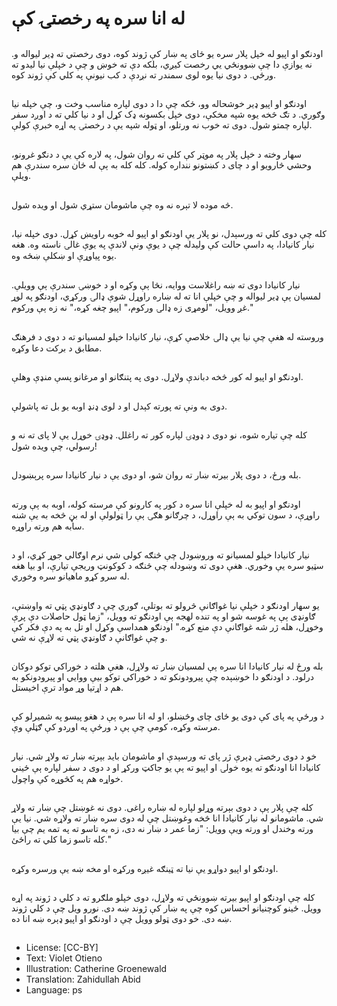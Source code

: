 # له انا سره په رخصتۍ کې

##
اودنګو او اپیو له خپل پلار سره یو ځای په ښار کې ژوند کوه، دوی رخصتي ته ډير لیواله و. نه یوازې دا چې ښوونځي يي رخصت کيږي، بلکه دې ته خوښ و چې د خپلې نیا لیدو ته ورځي. د دوی نیا یوه لوی سمندر ته نږدې د کب نیونې په کلي کې ژوند کوه.

##
اودنګو او اپیو ډیر خوشحاله وو، ځکه چې دا د دوی لپاره مناسب وخت و، چې خپله نیا وګوري. د تګ څخه یوه شپه مخکې، دوی خپل بکسونه ډک کړل او د نیا کلي ته د اوږد سفر لپاره چمتو شول. دوی ته خوب نه ورتلو، او ټوله شپه یې د رخصتۍ په اړه خبرې کولې.

##
سهار وخته د خپل پلار په موټر کې کلي ته روان شول، په لاره کې یې د دنګو غرونو، وحشي څارویو او د چای د کښتونو ننداره کوله. کله کله به ېې له ځان سره سندرې هم ویلې.

##
څه موده لا تېره نه وه چې ماشومان ستړي شول او ویده شول.

##
کله چې دوی کلي ته ورسېدل، نو پلار یې اودنګو او اپیو له خوبه راویښ کړل. دوی خپله نیا، نیار کانیادا، په داسې حالت کې ولیدله چې د یوې ونې لاندې په یوې غالۍ ناسته وه. هغه یوه پیاوړې او ښکلې ښځه وه.

##
نیار کانیادا دوی ته ښه راغلاست ووایه، نڅا ېې وکړه او د خوښۍ سندرې ېې وویلې. لمسیان ېې ډير لیواله و چې خپلې انا ته له ښاره راوړل شوې ډالۍ ورکړي، اودنګو په لوړ غږ وویل، "لومړی زه ډالۍ ورکوم،" اپیو چغه کړه،" نه زه ېې ورکوم."

##
وروسته له هغې چې نیا یې ډالۍ خلاصې کړې، نیار کانیادا خپلو لمسیانو ته د دوی د فرهنګ مطابق د برکت دعا وکړه.

##
اودنګو او اپیو له کور څخه دباندې ولاړل. دوی په پتنګانو او مرغانو پسې منډې وهلې.

##
دوی به ونې ته پورته کېدل او د لوى ډنډ اوبه يو بل ته پاشولې.

##
کله چې تیاره شوه، نو دوی د ډوډۍ لپاره کور ته راغلل. ډوډۍ خوړل یې لا پای ته نه و رسولي، چې ویده شول!

##
بله ورځ، د دوی پلار بیرته ښار ته روان شو، او دوی یې د نیار کانیادا سره پرېښودل.

##
اودنګو او اپیو به له خپلې انا سره د کور په کارونو کې مرسته کوله، اوبه به ېې ورته راوړې، د سون توکي به ېې راوړل، د چرګانو هګۍ ېې را ټولولې او له بڼ څخه به يې شنه سابه هم ورته راوړه.

##
نیار کانیادا خپلو لمسیانو ته وروښودل چې څنګه کولی شي نرم اوګالي جوړ کړي، او د سټیو سره یې وخوري. هغې دوی ته وښودله چې څنګه د کوکونټ وريجې تیارې، او بیا هغه له سرو کړو ماهیانو سره وخوري.

##
یو سهار اودنګو د خپلې نیا غواګانې څرولو ته بوتلې، ګوري چې د ګاونډي پټي ته واوښتې، ګاونډی ېې په غوسه شو او په تنده لهجه ېې اودنګو ته وویل، "زما ټول حاصلات دې پرې وخوړل، هله ژر شه غواګانې دې منع کړه." اودنګو همداسې وکړل او تل به په دې فکر کې و چې غواګانې د ګاونډي پټي ته لاړې نه شي.

##
بله ورځ له نیار کانیادا انا سره ېې لمسیان ښار ته ولاړل، هغې هلته د خوراکي توکو دوکان درلود. د اودنګو دا خوښېده چې پیرودونکو ته د خوراکي توکو بیې ووايي او پیرودونکو به هم د اړتیا وړ مواد ترې اخیستل.

##
د ورځې په پای کې دوی یو ځای چای وڅښلو، او له انا سره ېې د هغو پیسو په شمیرلو کې مرسته وکړه، کومې چې ېې د ورځې په اوږدو کې ګټلې وې.

##
خو د دوی رخصتۍ ډېرې ژر پای ته ورسېدې او ماشومان باید بېرته ښار ته ولاړ شي. نیار کانیادا انا اودنګو ته یوه خولۍ او اپیو ته ېې یو جاکټ ورکړ او د دوی د سفر لپاره ېې ځيني خواړه هم په کڅوړه کې واچول.

##
کله چې پلار ېې د دوی بېرته وړلو لپاره له ښاره راغی. دوی نه غوښتل چې ښار ته ولاړ شي. ماشومانو له نیار کانیادا انا څخه وغوښتل چې له دوی سره ښار ته ولاړه شي. نیا یې ورته وخندل او ورته ویې وویل: "زما عمر د ښار نه دی، زه به تاسو ته په تمه یم چې بیا کله تاسو زما کلي ته راځئ."

##
اودنګو او اپیو دواړو یې نیا ته ټینګه غیږه ورکړه او مخه ښه یې ورسره وکړه.

##
کله چې اودنګو او اپیو بیرته ښوونځي ته ولاړل، دوی خپلو ملګرو ته د کلي د ژوند په اړه وویل. ځینو کوچنیانو احساس کوه چې په ښار کې ژوند ښه دی. نورو ویل چې د کلي ژوند ښه دی. خو دوی ټولو وویل چې د اودنګو او اپیو ډېره ښه انا ده.

##
* License: [CC-BY]
* Text: Violet Otieno
* Illustration: Catherine Groenewald
* Translation: Zahidullah Abid
* Language: ps
